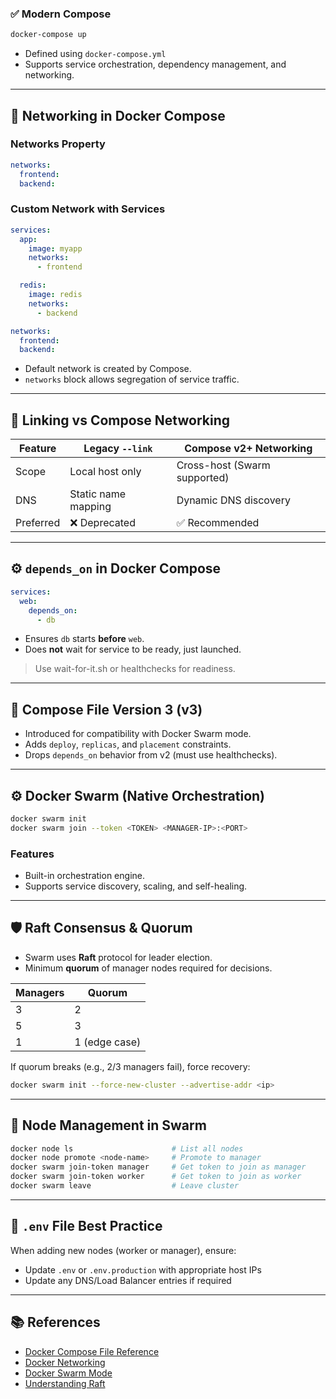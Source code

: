 
### ✅ Modern Compose

```bash
docker-compose up
```

- Defined using `docker-compose.yml`
- Supports service orchestration, dependency management, and networking.

---

## 🔌 Networking in Docker Compose

### Networks Property

```yaml
networks:
  frontend:
  backend:
```

### Custom Network with Services

```yaml
services:
  app:
    image: myapp
    networks:
      - frontend

  redis:
    image: redis
    networks:
      - backend

networks:
  frontend:
  backend:
```

- Default network is created by Compose.
- `networks` block allows segregation of service traffic.

---

## 🔗 Linking vs Compose Networking

| Feature          | Legacy `--link`         | Compose v2+ Networking   |
|------------------|--------------------------|---------------------------|
| Scope            | Local host only          | Cross-host (Swarm supported) |
| DNS              | Static name mapping      | Dynamic DNS discovery     |
| Preferred        | ❌ Deprecated             | ✅ Recommended             |

---

## ⚙️ `depends_on` in Docker Compose

```yaml
services:
  web:
    depends_on:
      - db
```

- Ensures `db` starts **before** `web`.
- Does **not** wait for service to be ready, just launched.

> Use wait-for-it.sh or healthchecks for readiness.

---

## 🔢 Compose File Version 3 (v3)

- Introduced for compatibility with Docker Swarm mode.
- Adds `deploy`, `replicas`, and `placement` constraints.
- Drops `depends_on` behavior from v2 (must use healthchecks).

---

## ⚙️ Docker Swarm (Native Orchestration)

```bash
docker swarm init
docker swarm join --token <TOKEN> <MANAGER-IP>:<PORT>
```

### Features

- Built-in orchestration engine.
- Supports service discovery, scaling, and self-healing.

---

## 🛡️ Raft Consensus & Quorum

- Swarm uses **Raft** protocol for leader election.
- Minimum **quorum** of manager nodes required for decisions.

| Managers | Quorum |
|----------|--------|
| 3        | 2      |
| 5        | 3      |
| 1        | 1 (edge case) |

If quorum breaks (e.g., 2/3 managers fail), force recovery:

```bash
docker swarm init --force-new-cluster --advertise-addr <ip>
```

---

## 🧮 Node Management in Swarm

```bash
docker node ls                      # List all nodes
docker node promote <node-name>     # Promote to manager
docker swarm join-token manager     # Get token to join as manager
docker swarm join-token worker      # Get token to join as worker
docker swarm leave                  # Leave cluster
```

---

## 📘 `.env` File Best Practice

When adding new nodes (worker or manager), ensure:

- Update `.env` or `.env.production` with appropriate host IPs
- Update any DNS/Load Balancer entries if required

---

## 📚 References

- [Docker Compose File Reference](https://docs.docker.com/compose/compose-file/)
- [Docker Networking](https://docs.docker.com/network/)
- [Docker Swarm Mode](https://docs.docker.com/engine/swarm/)
- [Understanding Raft](https://raft.github.io/)

